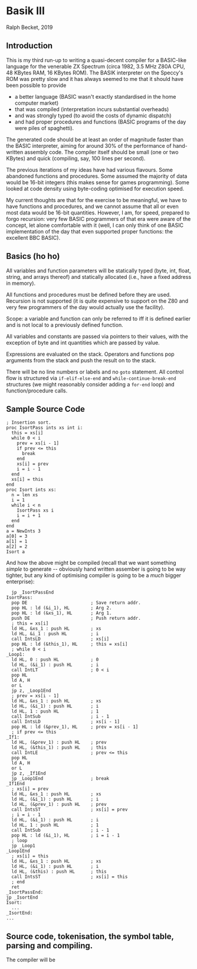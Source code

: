 # Basik III

Ralph Becket, 2019

## Introduction

This is my third run-up to writing a quasi-decent compiler for a BASIC-like language for the venerable ZX Spectrum (circa 1982, 3.5 MHz Z80A CPU, 48 KBytes RAM, 16 KBytes ROM).  The BASIK interpreter on the Speccy's ROM was pretty slow and it has always seemed to me that it should have been possible to provide
* a better language (BASIC wasn't exactly standardised in the home computer market)
* that was compiled (interpretation incurs substantial overheads)
* and was strongly typed (to avoid the costs of dynamic dispatch)
* and had proper procedures and functions (BASIC programs of the day were piles of spaghetti).

The generated code should be at least an order of magnitude faster than the BASIC interpreter, aiming for around 30% of the performance of hand-written assembly code.  The compiler itself should be small (one or two KBytes) and quick (compiling, say, 100 lines per second).

The previous iterations of my ideas have had various flavours.  Some abandoned functions and procedures.  Some assumed the majority of data would be 16-bit integers (this makes sense for games programming).  Some looked at code density using byte-coding optimised for execution speed.

My current thoughts are that for the exercise to be meaningful, we have to have functions and procedures, and we cannot assume that all or even most data would be 16-bit quantities.  However, I am, for speed, prepared to forgo recursion: very few BASIC programmers of that era were aware of the concept, let alone comfortable with it (well, I can only think of one BASIC implementation of the day that even supported proper functions: the excellent BBC BASIC).

## Basics (ho ho)

All variables and function parameters will be statically typed (byte, int, float, string, and arrays thereof) and statically allocated (i.e., have a fixed address in memory).

All functions and procedures must be defined before they are used.  Recursion is not supported (it is quite expensive to support on the Z80 and very few programmers of the day would actually use the facility).

Scope: a variable and function can only be referred to iff it is defined earlier and is not local to a previously defined function.

All variables and constants are passed via pointers to their values, with the exception of byte and int quantities which are passed by value.

Expressions are evaluated on the stack.  Operators and functions pop arguments from the stack and push the result on to the stack.

There will be no line numbers or labels and no `goto` statement.  All control flow is structured via `if-elif-else-end` and `while-continue-break-end` structures (we might reasonably consider adding a `for-end` loop) and function/procedure calls.

## Sample Source Code

```
; Insertion sort.
proc IsortPass ints xs int i:
  this = xs[i]
  while 0 < i
    prev = xs[i - 1]
    if prev <= this
      break
    end
    xs[i] = prev
    i = i - 1
  end
  xs[i] = this
end
proc Isort ints xs:
  n = len xs
  i = 1
  while i < n
    IsortPass xs i
    i = i + 1
  end
end
a = NewInts 3
a[0] = 3
a[1] = 1
a[2] = 2
Isort a
```

And how the above might be compiled (recall that we want something _simple_ to generate -- obviously hand written assember is going to be way tighter, but any kind of optimising compiler is going to be a _much_ bigger enterprise):
```
  jp _IsortPassEnd
IsortPass:
  pop DE                        ; Save return addr.
  pop HL : ld (&i_1), HL        ; Arg 2.
  pop HL : ld (&xs_1), HL       ; Arg 1.
  push DE                       ; Push return addr.
  ; this = xs[i]
  ld HL, &xs_1 : push HL        ; xs
  ld HL, &i_1 : push HL         ; i
  call IntsLD                   ; xs[i]
  pop HL : ld (&this_1), HL     ; this = xs[i]
  ; while 0 < i
_Loop1:
  ld HL, 0 : push HL            ; 0
  ld HL, (&i_1) : push HL       ; i
  call IntLT                    ; 0 < i
  pop HL
  ld A, H
  or L
  jp z, _Loop1End
  ; prev = xs[i - 1]
  ld HL, &xs_1 : push HL        ; xs
  ld HL, (&i_1) : push HL       ; i
  ld HL, 1 : push HL            ; 1
  call IntSub                   ; i - 1
  call IntsLD                   ; xs[i - 1]
  pop HL : ld (&prev_1), HL     ; prev = xs[i - 1]
  ; if prev <= this
_If1:
  ld HL, (&prev_1) : push HL    ; prev
  ld HL, (&this_1) : push HL    ; this
  call IntLE                    ; prev <= this
  pop HL
  ld A, H
  or L
  jp z, _If1End
  jp _Loop1End                  ; break
_If1End
  ; xs[i] = prev
  ld HL, &xs_1 : push HL        ; xs
  ld HL, (&i_1) : push HL       ; i
  ld HL, (&prev_1) : push HL    ; prev
  call IntsST                   ; xs[i] = prev
  ; i = i - 1
  ld HL, (&i_1) : push HL       ; i
  ld HL, 1 : push HL            ; 1
  call IntSub                   ; i - 1
  pop HL : ld (&i_1), HL        ; i = i - 1
  ; loop
  jp _Loop1
_Loop1End
  ; xs[i] = this
  ld HL, &xs_1 : push HL        ; xs
  ld HL, (&i_1) : push HL       ; i
  ld HL, (&this) : push HL      ; this
  call IntsST                   ; xs[i] = this
  ; end
  ret
_IsortPassEnd:
jp _IsortEnd
Isort:
  ...
_IsortEnd:
...
```

## Source code, tokenisation, the symbol table, parsing and compiling.



The compiler will be 
